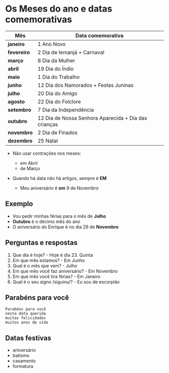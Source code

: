 # Os Meses do ano e datas comemorativas

| Mês | Data comemorativa |
| -- | -- |
| **janeiro**   | 1 Ano Novo |
| **fevereiro** | 2 Dia de Iemanjá + Carnaval |
| **março**     | 8 Dia da Mulher |
| **abril**     | 19 Dia do Índio |
| **maio**      | 1 Dia do Trabalho |
| **junho**     | 12 Dia dos Namorados + Festas Juninas |
| **julho**     | 20 Dia do Amigo |
| **agosto**    | 22 Dia do Folclore |
| **setembro**  | 7 Dia da Independência |
| **outubro**   | 12 Dia de Nossa Senhora Aparecida + Dia das crianças |
| **novembro**  | 2 Dia de Finados |
| **dezembro**  | 25 Natal |

* Não usar contrações nos meses:
  * em Abril
  * de Março

* Quando há data não há artigos, sempre é **EM**
  * Meu aniversário é **em** 9 de Novembro

## Exemplo

* Vou pedir minhas férias para o mês de **Julho**
* **Outubro** é o décimo mês do ano
* O aniversário do Enrique é no dia 29 de **Novembro**

## Perguntas e respostas

1. Que dia é hoje? - Hoje é dia 23. Quinta
1. Em que mês estamos? - Em Junho
1. Qual é o mês que vem? - Julho
1. Em que mês você faz aniversário? - Em Novembro
1. Em que mês você tira férias?  - Em Janeiro
1. Qual é o seu signo /siguinu/? - Eu sou de escorpião

## Parabéns para você

```plain
Parabéns para você
nesta data querida
muitas felicidades
muitos anos de vida
```

## Datas festivas

* aniversário
* batismo
* casamento
* formatura

